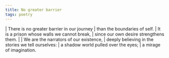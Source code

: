 ```yaml
---
title: No greater barrier
tags: poetry
---
```


| There is no greater barrier in our journey
| than the boundaries of self.
| It is a prison whose walls we cannot break,
| since our own desire strengthens them.
|
| We are the narrators of our existence,
| deeply believing in the stories we tell ourselves:
| a shadow world pulled over the eyes;
| a mirage of imagination.
